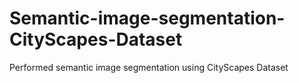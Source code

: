 # Semantic-image-segmentation-CityScapes-Dataset
Performed semantic image segmentation using CityScapes Dataset
